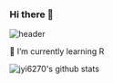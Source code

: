 ### Hi there 👋

<!--
**jyi6270/jyi6270** is a ✨ _special_ ✨ repository because its `README.md` (this file) appears on your GitHub profile.

Here are some ideas to get you started:

- 🔭 I’m currently working on ...
- 🌱 I’m currently learning ...
- 👯 I’m looking to collaborate on ...
- 🤔 I’m looking for help with ...
- 💬 Ask me about ...
- 📫 How to reach me: ...
- 😄 Pronouns: ...
- ⚡ Fun fact: ...
-->
![header](https://capsule-render.vercel.app/api?type=waving&color=_#4C4C4C&height=300&section=header&text=welcome&A6A6A6&fontSize=90)




🌱 I’m currently learning R



![jyi6270's github stats](https://github-readme-stats.vercel.app/api?username=jyi6270&show_icons=true)
